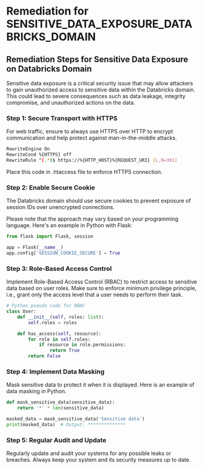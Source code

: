 # Remediation for SENSITIVE_DATA_EXPOSURE_DATABRICKS_DOMAIN

## Remediation Steps for Sensitive Data Exposure on Databricks Domain

Sensitive data exposure is a critical security issue that may allow attackers to gain unauthorized access to sensitive data within the Databricks domain. This could lead to severe consequences such as data leakage, integrity compromise, and unauthorized actions on the data.

### Step 1: Secure Transport with HTTPS
For web traffic, ensure to always use HTTPS over HTTP to encrypt communication and help protect against man-in-the-middle attacks.

```bash
RewriteEngine On
RewriteCond %{HTTPS} off
RewriteRule ^(.*)$ https://%{HTTP_HOST}%{REQUEST_URI} [L,R=301]
```
Place this code in .htaccess file to enforce HTTPS connection.

### Step 2: Enable Secure Cookie
The Databricks domain should use secure cookies to prevent exposure of session IDs over unencrypted connections. 

Please note that the approach may vary based on your programming language. Here's an example in Python with Flask:

```python
from flask import Flask, session

app = Flask(__name__)
app.config['SESSION_COOKIE_SECURE'] = True
```
### Step 3: Role-Based Access Control
Implement Role-Based Access Control (RBAC) to restrict access to sensitive data based on user roles. Make sure to enforce minimum privilege principle, i.e., grant only the access level that a user needs to perform their task.

```python
# Python pseudo code for RBAC
class User:
    def __init__(self, roles: list):
        self.roles = roles

    def has_access(self, resource):
        for role in self.roles:
            if resource in role.permissions:
                return True
        return False
```
### Step 4: Implement Data Masking
Mask sensitive data to protect it when it is displayed. Here is an example of data masking in Python.

```python
def mask_sensitive_data(sensitive_data):
    return '*' * len(sensitive_data)

masked_data = mask_sensitive_data('Sensitive data')
print(masked_data)  # Output: **************
```
### Step 5: Regular Audit and Update
Regularly update and audit your systems for any possible leaks or breaches. Always keep your system and its security measures up to date.